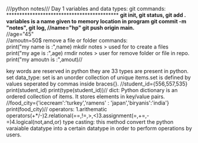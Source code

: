 ///python notes///
Day 1 variables and data types:                             git commands:      
*******************************************                 **git init, git status, git add .
variables is a name given to memory location in program     git commit -m "notes", git log,
//name="hp"                                                 git push origin main.**  
//age="45"                                                        
//amoutn=50$                                                remove a file or folder commands:              
print("my name is :",name)                                   mkdir notes > used for to create a files     
print("my age is :",age)                                     rmdir notes > user for remove folder or file in repo.
print("my amoutn is :",amout)//

key words are reserved in python they are 33 types are present in python.
set data_type:
              set is an unorder collection of unique items.set is defined by values seperated by commas inside braces{}.
//student_id={556,557,535}
  print(student_id)
  print(type(student_id))//
dict:
     Python dictionary is an ordered collection of items. It stores elements in key/value pairs.
//food_city={'icecream':'turkey','ramens' : 'japan','biryanis':'india'}
  print(food_city)//
operators:
          1.arithematic operators(+*/-)2.relational(==,!=,>,<)3.assignment(=,+=,-=)4.logical(not,and,or)
type casting:
    this method convert the python varaiable datatype into a certain datatype in order to perform operations by users.

  
